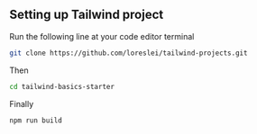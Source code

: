 ## Setting up Tailwind project

Run the following line at your code editor terminal

```bash 
git clone https://github.com/loreslei/tailwind-projects.git
```
Then

```bash 
cd tailwind-basics-starter
```
Finally

```bash 
npm run build
```


